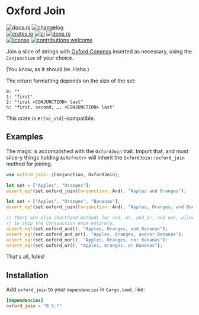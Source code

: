 # Oxford Join

[![docs.rs](https://img.shields.io/docsrs/oxford_join.svg?style=flat-square&label=docs.rs)](https://docs.rs/oxford_join/)
[![changelog](https://img.shields.io/crates/v/oxford_join.svg?style=flat-square&label=changelog&color=9b59b6)](https://github.com/Blobfolio/oxford_join/blob/master/CHANGELOG.md)<br>
[![crates.io](https://img.shields.io/crates/v/oxford_join.svg?style=flat-square&label=crates.io)](https://crates.io/crates/oxford_join)
[![ci](https://img.shields.io/github/actions/workflow/status/Blobfolio/oxford_join/ci.yaml?style=flat-square&label=ci)](https://github.com/Blobfolio/oxford_join/actions)
[![deps.rs](https://deps.rs/crate/oxford_join/latest/status.svg?style=flat-square&label=deps.rs)](https://deps.rs/crate/oxford_join/)<br>
[![license](https://img.shields.io/badge/license-wtfpl-ff1493?style=flat-square)](https://en.wikipedia.org/wiki/WTFPL)
[![contributions welcome](https://img.shields.io/badge/PRs-welcome-brightgreen.svg?style=flat-square&label=contributions)](https://github.com/Blobfolio/oxford_join/issues)

Join a slice of strings with [Oxford Commas](https://en.wikipedia.org/wiki/Serial_comma) inserted as necessary, using the `Conjunction` of your choice.

(You know, as it should be. Haha.)

The return formatting depends on the size of the set:

```
0: ""
1: "first"
2: "first <CONJUNCTION> last"
n: "first, second, …, <CONJUNCTION> last"
```

This crate is `#![no_std]`-compatible.

## Examples

The magic is accomplished with the `OxfordJoin` trait. Import that, and most
slice-y things holding `AsRef<str>` will inherit the `OxfordJoin::oxford_join`
method for joining.

```rust
use oxford_join::{Conjunction, OxfordJoin};

let set = ["Apples", "Oranges"];
assert_eq!(set.oxford_join(Conjunction::And), "Apples and Oranges");

let set = ["Apples", "Oranges", "Bananas"];
assert_eq!(set.oxford_join(Conjunction::And), "Apples, Oranges, and Bananas");

// There are also shorthand methods for and, or, and_or, and nor, allowing you
// to skip the Conjunction enum entirely.
assert_eq!(set.oxford_and(), "Apples, Oranges, and Bananas");
assert_eq!(set.oxford_and_or(), "Apples, Oranges, and/or Bananas");
assert_eq!(set.oxford_nor(), "Apples, Oranges, nor Bananas");
assert_eq!(set.oxford_or(), "Apples, Oranges, or Bananas");
```

That's all, folks!



## Installation

Add `oxford_join` to your `dependencies` in `Cargo.toml`, like:

```toml
[dependencies]
oxford_join = "0.5.*"
```
